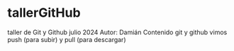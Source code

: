 # tallerGitHub
taller  de Git y Github julio 2024
Autor: Damián
Contenido git y github
vimos push (para subir) y pull (para descargar)
